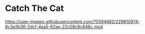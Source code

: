 # Catch The Cat
 


https://user-images.githubusercontent.com/70594682/229810974-8c3a3b36-2dcf-4aa5-92ae-22c08c8c848c.mp4

